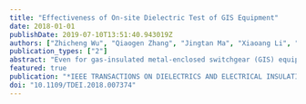 ```yaml
---
title: "Effectiveness of On-site Dielectric Test of GIS Equipment"
date: 2018-01-01
publishDate: 2019-07-10T13:51:40.943019Z
authors: ["Zhicheng Wu", "Qiaogen Zhang", "Jingtan Ma", "Xiaoang Li", "Tao Wen"]
publication_types: ["2"]
abstract: "Even for gas-insulated metal-enclosed switchgear (GIS) equipment that has passed an on-site dielectric test, some dielectric failure can occasionally occur without warning. It is necessary to evaluate the effectiveness of on-site dielectric tests of GIS equipment. In this study, two standard test procedures, power-frequency partial discharge (PD) and lighting impulse (LI) withstand test, were carried out in a real model test platform of 550 kV GIS to evaluate the effectiveness of on-site dielectric tests. Through experiments, the minimum detectable defect sizes were determined for different curvature radius values. The results show the limitation of the power-frequency PD test and the need to use of the LI withstand test as supplementary assessment on site. Two calculable constraints of defect detectability were proposed to extend the results to GIS equipment at other voltage levels. The results clarify the cause of dielectric failure without any warning and provide technological guidance for manufacturing and installation."
featured: true
publication: "*IEEE TRANSACTIONS ON DIELECTRICS AND ELECTRICAL INSULATION*"
doi: "10.1109/TDEI.2018.007374"
---
```



